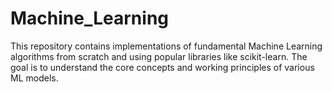 # Machine_Learning
This repository contains implementations of fundamental Machine Learning algorithms from scratch and using popular libraries like scikit-learn. The goal is to understand the core concepts and working principles of various ML models.
